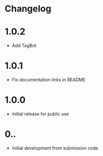 Changelog
=========

# 1.0.2

- Add TagBot

# 1.0.1

- Fix documentation links in README

# 1.0.0

- Initial release for public use

# 0.*.*

- Initial development from submission code